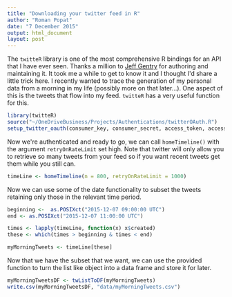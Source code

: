 ```yaml
---
title: "Downloading your twitter feed in R"
author: "Roman Popat"
date: "7 December 2015"
output: html_document
layout: post
---
```


The `twitteR` library is one of the most comprehensive R bindings for an API that I have ever seen. Thanks a million to [Jeff Gentry](https://github.com/geoffjentry/twitteR) for authoring and maintaining it. It took me a while to get to know it and I thought I'd share a little trick here. I recently wanted to trace the generation of my personal data from a morning in my life (possibly more on that later...). One aspect of this is the tweets that flow into my feed. `twitteR` has a very useful function for this.


```r
library(twitteR)
source("~/OneDriveBusiness/Projects/Authentications/twitterOAuth.R")
setup_twitter_oauth(consumer_key, consumer_secret, access_token, access_secret)
```

Now we're authenticated and ready to go, we can call `homeTimeline()` with the argument `retryOnRateLimit` set high. Note that twitter will only allow you to retrieve so many tweets from your feed so if you want recent tweets get them while you still can.


```r
timeLine <- homeTimeline(n = 800, retryOnRateLimit = 1000)
```

Now we can use some of the date functionality to subset the tweets retaining only those in the relevant time period.


```r
beginning <-  as.POSIXct("2015-12-07 09:00:00 UTC")
end <- as.POSIXct("2015-12-07 11:00:00 UTC")

times <- lapply(timeLine, function(x) x$created)
these <- which(times > beginning & times < end)

myMorningTweets <- timeLine[these]
```

Now that we have the subset that we want, we can use the provided function to turn the list like object into a data frame and store it for later.


```r
myMorningTweetsDF <- twListToDF(myMorningTweets)
write.csv(myMorningTweetsDF, "data/myMorningTweets.csv")
```


